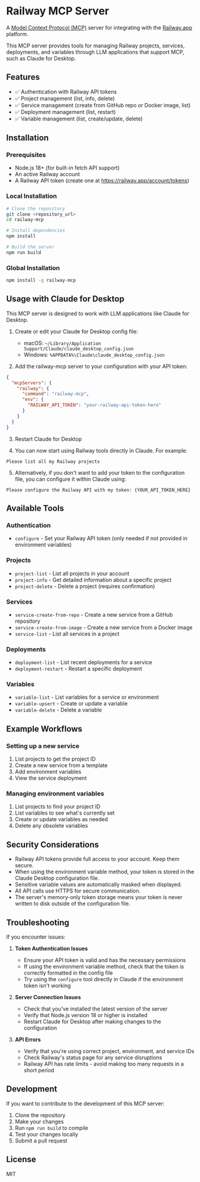 # Railway MCP Server

A [Model Context Protocol (MCP)](https://modelcontextprotocol.io/) server for integrating with the [Railway.app](https://railway.app) platform.

This MCP server provides tools for managing Railway projects, services, deployments, and variables through LLM applications that support MCP, such as Claude for Desktop.

## Features

- ✅ Authentication with Railway API tokens
- ✅ Project management (list, info, delete)
- ✅ Service management (create from GitHub repo or Docker image, list)
- ✅ Deployment management (list, restart)
- ✅ Variable management (list, create/update, delete)

## Installation

### Prerequisites

- Node.js 18+ (for built-in fetch API support)
- An active Railway account
- A Railway API token (create one at https://railway.app/account/tokens)

### Local Installation

```bash
# Clone the repository
git clone <repository_url>
cd railway-mcp

# Install dependencies
npm install

# Build the server
npm run build
```

### Global Installation

```bash
npm install -g railway-mcp
```

## Usage with Claude for Desktop

This MCP server is designed to work with LLM applications like Claude for Desktop.

1. Create or edit your Claude for Desktop config file:
   - macOS: `~/Library/Application Support/Claude/claude_desktop_config.json`
   - Windows: `%APPDATA%\Claude\claude_desktop_config.json`

2. Add the railway-mcp server to your configuration with your API token:

```json
{
  "mcpServers": {
    "railway": {
      "command": "railway-mcp",
      "env": {
        "RAILWAY_API_TOKEN": "your-railway-api-token-here"
      }
    }
  }
}
```

3. Restart Claude for Desktop

4. You can now start using Railway tools directly in Claude. For example:

```
Please list all my Railway projects
```

5. Alternatively, if you don't want to add your token to the configuration file, you can configure it within Claude using:

```
Please configure the Railway API with my token: {YOUR_API_TOKEN_HERE}
```

## Available Tools

### Authentication
- `configure` - Set your Railway API token (only needed if not provided in environment variables)

### Projects
- `project-list` - List all projects in your account
- `project-info` - Get detailed information about a specific project
- `project-delete` - Delete a project (requires confirmation)

### Services
- `service-create-from-repo` - Create a new service from a GitHub repository
- `service-create-from-image` - Create a new service from a Docker image
- `service-list` - List all services in a project

### Deployments
- `deployment-list` - List recent deployments for a service
- `deployment-restart` - Restart a specific deployment

### Variables
- `variable-list` - List variables for a service or environment
- `variable-upsert` - Create or update a variable
- `variable-delete` - Delete a variable

## Example Workflows

### Setting up a new service

1. List projects to get the project ID
2. Create a new service from a template
3. Add environment variables
4. View the service deployment

### Managing environment variables

1. List projects to find your project ID
2. List variables to see what's currently set
3. Create or update variables as needed
4. Delete any obsolete variables

## Security Considerations

- Railway API tokens provide full access to your account. Keep them secure.
- When using the environment variable method, your token is stored in the Claude Desktop configuration file.
- Sensitive variable values are automatically masked when displayed.
- All API calls use HTTPS for secure communication.
- The server's memory-only token storage means your token is never written to disk outside of the configuration file.

## Troubleshooting

If you encounter issues:

1. **Token Authentication Issues**
   - Ensure your API token is valid and has the necessary permissions
   - If using the environment variable method, check that the token is correctly formatted in the config file
   - Try using the `configure` tool directly in Claude if the environment token isn't working

2. **Server Connection Issues**
   - Check that you've installed the latest version of the server
   - Verify that Node.js version 18 or higher is installed
   - Restart Claude for Desktop after making changes to the configuration

3. **API Errors**
   - Verify that you're using correct project, environment, and service IDs
   - Check Railway's status page for any service disruptions
   - Railway API has rate limits - avoid making too many requests in a short period

## Development

If you want to contribute to the development of this MCP server:

1. Clone the repository
2. Make your changes
3. Run `npm run build` to compile
4. Test your changes locally
5. Submit a pull request

## License

MIT
